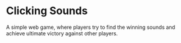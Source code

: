 # Clicking Sounds

A simple web game, where players try to find the winning sounds and achieve ultimate victory against other players.
